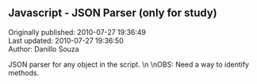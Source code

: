 ## Javascript - JSON Parser (only for study)  
Originally published: 2010-07-27 19:36:49  
Last updated: 2010-07-27 19:36:50  
Author: Danillo Souza  
  
JSON parser for any object in the script.\n\nOBS: Need a way to identify methods.